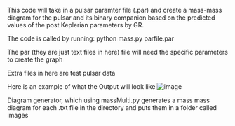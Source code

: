 This code will take in a pulsar paramter file (.par) and create a mass-mass diagram for the pulsar and its binary companion based on the predicted values of the post Keplerian parameters by GR.

The code is called by running: python mass.py parfile.par

The par (they are just text files in here) file will need the specific parameters to create the graph

Extra files in here are test pulsar data

Here is an example of what the Output will look like 
![image](https://github.com/Tbrosnan12/mass-mass-diagrams-code/assets/124216087/fbf3d394-0d46-424f-ad37-78f496a8fe2a)

Diagram generator, which using massMulti.py generates a mass mass diagram for each .txt file in the directory and puts them in a folder called images
